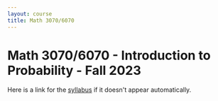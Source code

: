 ```yaml
---
layout: course
title: Math 3070/6070
---
```


# Math 3070/6070 - Introduction to Probability - Fall 2023

Here is a link for the [syllabus](./F23_3070_syllabus.pdf) if it doesn't appear automatically. 

<style>
.pdfobject-container {    
	width: 600px;
   height: 700px;
}
</style>

<div id="syllabus"></div>
<script src="/script/pdfobject.js"></script>
<script>PDFObject.embed("/syllabus/F23_3070_syllabus.pdf#toolbar=0&navpanes=0", "#syllabus");</script>